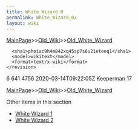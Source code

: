 ```yaml
---
title: White Wizard 0
permalink: White_Wizard_0/
layout: wiki
---
```


[MainPage](/keeperrl_wiki/ "wikilink")>>[Old_Wiki](/keeperrl_wiki/Old_Wiki "wikilink")>>[Old_White_Wizard](/keeperrl_wiki/Old_White_Wizard "wikilink")

      <sha1>phoiac9h4m842xq45sp7s6u21eteeq1</sha1>
      <model>wikitext</model>
      <format>text/x-wiki</format>
    </revision>
  </page>
  <page>
    <title>File:White dragon.png</title>
    <ns>6</ns>
    <id>641</id>
    <revision>
      <id>4756</id>
      <timestamp>2020-03-14T09:22:05Z</timestamp>
      <contributor>
        <username>Keeperman</username>
        <id>17</id>
      </contributor>
      

[MainPage](/keeperrl_wiki/ "wikilink")>>[Old_Wiki](/keeperrl_wiki/Old_Wiki "wikilink")>>[Old_White_Wizard](/keeperrl_wiki/Old_White_Wizard "wikilink")

Other items in this section
-    [White Wizard 1](/keeperrl_wiki/White_Wizard_1 "wikilink")
-    [White Wizard 2](/keeperrl_wiki/White_Wizard_2 "wikilink")
